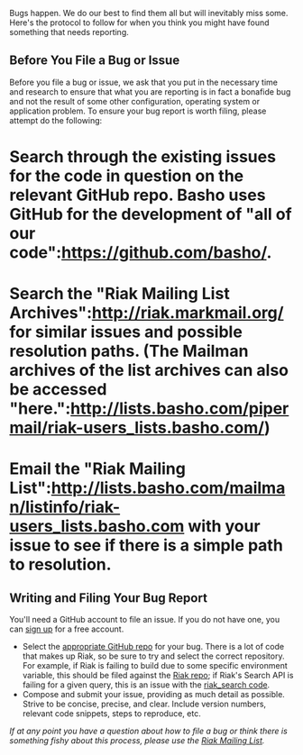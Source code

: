 Bugs happen. We do our best to find them all but will inevitably miss some. Here's the protocol to follow for when you think you might have found something that needs reporting.

## Before You File a Bug or Issue

Before you file a bug or issue, we ask that you put in the necessary time and research to ensure that what you are reporting is in fact a bonafide bug and not the result of some other configuration, operating system or application problem. To ensure your bug report is worth filing, please attempt do the following:

# Search through the existing issues for the code in question on the relevant GitHub repo. Basho uses GitHub for the development of "all of our code":https://github.com/basho/. 
# Search the "Riak Mailing List Archives":http://riak.markmail.org/ for similar issues and possible resolution paths. (The Mailman archives of the list archives can also be accessed "here.":http://lists.basho.com/pipermail/riak-users_lists.basho.com/)
# Email the "Riak Mailing List":http://lists.basho.com/mailman/listinfo/riak-users_lists.basho.com with your issue to see if there is a simple path to resolution. 

## Writing and Filing Your Bug Report

<div class="info">

You'll need a GitHub account to file an issue. If you do not have one, you can [sign up](https://github.com/signup/free) for a free account.

</div>	

* Select the [appropriate GitHub repo](https://github.com/basho/) for your bug. There is a lot of code that makes up Riak, so be sure to try and select the correct repository. For example, if Riak is failing to build due to some specific environment variable, this should be filed against the [Riak repo](https://github.com/basho/riak/issues); if Riak's Search API is failing for a given query, this is an issue with the [riak_search code](https://github.com/basho/riak_search/issues).
* Compose and submit your issue, providing as much detail as possible. Strive to be concise, precise, and clear. Include version numbers, relevant code snippets, steps to reproduce, etc. 

_If at any point you have a question about how to file a bug or think there is something fishy about this process, please use the [Riak Mailing List](http://lists.basho.com/mailman/listinfo/riak-users_lists.basho.com)._
